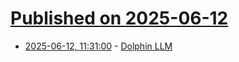 # [Published on 2025-06-12](index.md)

* [2025-06-12, 11:31:00](https://soylentnews.org/article.pl?sid=25/06/10/2233256&from=rss) - [Dolphin LLM](https://soylentnews.org/article.pl?sid=25/06/10/2233256&from=rss)
